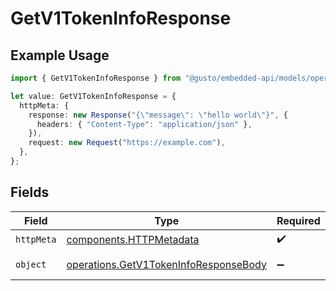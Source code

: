 # GetV1TokenInfoResponse

## Example Usage

```typescript
import { GetV1TokenInfoResponse } from "@gusto/embedded-api/models/operations/getv1tokeninfo.js";

let value: GetV1TokenInfoResponse = {
  httpMeta: {
    response: new Response("{\"message\": \"hello world\"}", {
      headers: { "Content-Type": "application/json" },
    }),
    request: new Request("https://example.com"),
  },
};
```

## Fields

| Field                                                                                          | Type                                                                                           | Required                                                                                       | Description                                                                                    |
| ---------------------------------------------------------------------------------------------- | ---------------------------------------------------------------------------------------------- | ---------------------------------------------------------------------------------------------- | ---------------------------------------------------------------------------------------------- |
| `httpMeta`                                                                                     | [components.HTTPMetadata](../../models/components/httpmetadata.md)                             | :heavy_check_mark:                                                                             | N/A                                                                                            |
| `object`                                                                                       | [operations.GetV1TokenInfoResponseBody](../../models/operations/getv1tokeninforesponsebody.md) | :heavy_minus_sign:                                                                             | Example response                                                                               |